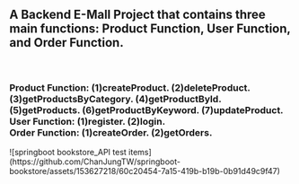 <h2>A Backend E-Mall Project that contains three main functions: Product Function, User Function, and Order Function.</h2></br>
<h3>
Product Function: (1)createProduct. (2)deleteProduct. (3)getProductsByCategory. (4)getProductById. (5)getProducts. (6)getProductByKeyword. (7)updateProduct.</br>
User Function: (1)register. (2)login.</br>
Order Function: (1)createOrder. (2)getOrders.</br><p></p></h3>
![springboot bookstore_API test items](https://github.com/ChanJungTW/springboot-bookstore/assets/153627218/60c20454-7a15-419b-b19b-0b91d49c9f47)
